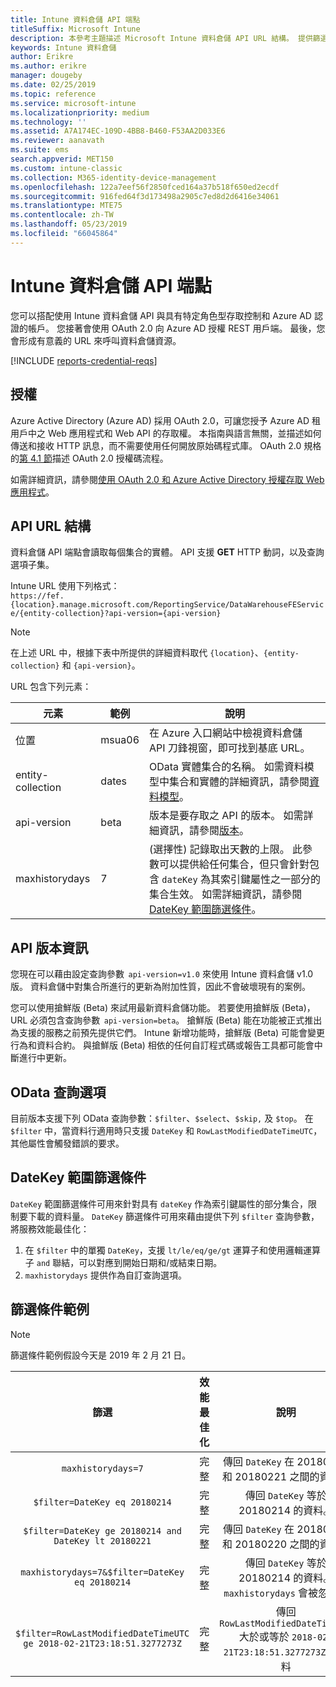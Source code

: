 ```yaml
---
title: Intune 資料倉儲 API 端點
titleSuffix: Microsoft Intune
description: 本參考主題描述 Microsoft Intune 資料倉儲 API URL 結構。 提供篩選條件範例。
keywords: Intune 資料倉儲
author: Erikre
ms.author: erikre
manager: dougeby
ms.date: 02/25/2019
ms.topic: reference
ms.service: microsoft-intune
ms.localizationpriority: medium
ms.technology: ''
ms.assetid: A7A174EC-109D-4BB8-B460-F53AA2D033E6
ms.reviewer: aanavath
ms.suite: ems
search.appverid: MET150
ms.custom: intune-classic
ms.collection: M365-identity-device-management
ms.openlocfilehash: 122a7eef56f2850fced164a37b518f650ed2ecdf
ms.sourcegitcommit: 916fed64f3d173498a2905c7ed8d2d6416e34061
ms.translationtype: MTE75
ms.contentlocale: zh-TW
ms.lasthandoff: 05/23/2019
ms.locfileid: "66045864"
---
```

# <a name="intune-data-warehouse-api-endpoint"></a>Intune 資料倉儲 API 端點

您可以搭配使用 Intune 資料倉儲 API 與具有特定角色型存取控制和 Azure AD 認證的帳戶。 您接著會使用 OAuth 2.0 向 Azure AD 授權 REST 用戶端。 最後，您會形成有意義的 URL 來呼叫資料倉儲資源。

[!INCLUDE [reports-credential-reqs](./includes/reports-credential-reqs.md)]

## <a name="authorization"></a>授權

Azure Active Directory (Azure AD) 採用 OAuth 2.0，可讓您授予 Azure AD 租用戶中之 Web 應用程式和 Web API 的存取權。 本指南與語言無關，並描述如何傳送和接收 HTTP 訊息，而不需要使用任何開放原始碼程式庫。 OAuth 2.0 規格的[第 4.1 節](https://tools.ietf.org/html/rfc6749#section-4.1)描述 OAuth 2.0 授權碼流程。

如需詳細資訊，請參閱[使用 OAuth 2.0 和 Azure Active Directory 授權存取 Web 應用程式](https://docs.microsoft.com/azure/active-directory/develop/active-directory-protocols-oauth-code)。

## <a name="api-url-structure"></a>API URL 結構

資料倉儲 API 端點會讀取每個集合的實體。 API 支援 **GET** HTTP 動詞，以及查詢選項子集。

Intune URL 使用下列格式：  
`https://fef.{location}.manage.microsoft.com/ReportingService/DataWarehouseFEService/{entity-collection}?api-version={api-version}`

> [!NOTE]
> 在上述 URL 中，根據下表中所提供的詳細資料取代 `{location}`、`{entity-collection}` 和 `{api-version}`。

URL 包含下列元素：

| 元素 | 範例 | 說明 |
|-------------------|------------|--------------------------------------------------------------------------------------------------------------------|
| 位置 | msua06 | 在 Azure 入口網站中檢視資料倉儲 API 刀鋒視窗，即可找到基底 URL。 |
| entity-collection | dates | OData 實體集合的名稱。 如需資料模型中集合和實體的詳細資訊，請參閱[資料模型](reports-ref-data-model.md)。 |
| api-version | beta | 版本是要存取之 API 的版本。 如需詳細資訊，請參閱[版本](reports-api-url.md#api-version-information)。 |
| maxhistorydays | 7 | (選擇性) 記錄取出天數的上限。 此參數可以提供給任何集合，但只會針對包含 `dateKey` 為其索引鍵屬性之一部分的集合生效。 如需詳細資訊，請參閱 [DateKey 範圍篩選條件](reports-api-url.md#datekey-range-filters)。 |

## <a name="api-version-information"></a>API 版本資訊

您現在可以藉由設定查詢參數  `api-version=v1.0` 來使用 Intune 資料倉儲 v1.0 版。 資料倉儲中對集合所進行的更新為附加性質，因此不會破壞現有的案例。

您可以使用搶鮮版 (Beta) 來試用最新資料倉儲功能。 若要使用搶鮮版 (Beta)，URL 必須包含查詢參數  `api-version=beta`。 搶鮮版 (Beta) 能在功能被正式推出為支援的服務之前預先提供它們。 Intune 新增功能時，搶鮮版 (Beta) 可能會變更行為和資料合約。 與搶鮮版 (Beta) 相依的任何自訂程式碼或報告工具都可能會中斷進行中更新。

## <a name="odata-query-options"></a>OData 查詢選項

目前版本支援下列 OData 查詢參數：`$filter`、`$select`、`$skip,` 及 `$top`。 在 `$filter` 中，當資料行適用時只支援 `DateKey` 和 `RowLastModifiedDateTimeUTC`，其他屬性會觸發錯誤的要求。

## <a name="datekey-range-filters"></a>DateKey 範圍篩選條件

`DateKey` 範圍篩選條件可用來針對具有 `dateKey` 作為索引鍵屬性的部分集合，限制要下載的資料量。 `DateKey` 篩選條件可用來藉由提供下列 `$filter` 查詢參數，將服務效能最佳化：

1.  在 `$filter` 中的單獨 `DateKey`，支援 `lt/le/eq/ge/gt` 運算子和使用邏輯運算子 `and` 聯結，可以對應到開始日期和/或結束日期。
2.  `maxhistorydays` 提供作為自訂查詢選項。<br>

## <a name="filter-examples"></a>篩選條件範例

> [!NOTE]
> 篩選條件範例假設今天是 2019 年 2 月 21 日。

|                             篩選                             |           效能最佳化           |                                          說明                                          |
|:--------------------------------------------------------------:|:--------------------------------------------:|:---------------------------------------------------------------------------------------------:|
|    `maxhistorydays=7`                                            |    完整                                      |    傳回 `DateKey` 在 20180214 和 20180221 之間的資料。                                     |
|    `$filter=DateKey eq 20180214`                                 |    完整                                      |    傳回 `DateKey` 等於 20180214 的資料。                                                    |
|    `$filter=DateKey ge 20180214 and DateKey lt 20180221`         |    完整                                      |    傳回 `DateKey` 在 20180214 和 20180220 之間的資料。                                     |
|    `maxhistorydays=7&$filter=DateKey eq 20180214`                |    完整                                      |    傳回 `DateKey` 等於 20180214 的資料。 `maxhistorydays` 會被忽略。                            |
|    `$filter=RowLastModifiedDateTimeUTC ge 2018-02-21T23:18:51.3277273Z`                                |    完整                                       |    傳回 `RowLastModifiedDateTimeUTC` 大於或等於 `2018-02-21T23:18:51.3277273Z` 的資料                             |
